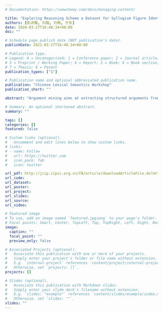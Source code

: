 ```yaml
---
# Documentation: https://wowchemy.com/docs/managing-content/

title: "Exploring Reasoning Scheme a Dataset for Syllogism Figure Identification"
authors: [彭诗雅, 刘璐, 刘畅, 于东]
date: 2020-03-27T16:48:34+08:00
doi: ""

# Schedule page publish date (NOT publication's date).
publishDate: 2021-03-27T16:48:34+08:00

# Publication type.
# Legend: 0 = Uncategorized; 1 = Conference paper; 2 = Journal article;
# 3 = Preprint / Working Paper; 4 = Report; 5 = Book; 6 = Book section;
# 7 = Thesis; 8 = Patent
publication_types: ["1"]

# Publication name and optional abbreviated publication name.
publication: "Chinese Lexical Semantics Workshop"
publication_short: ""

abstract: "Argument mining aims at extracting structured arguments from texts, in which field argument scheme and its structure are both studied. Syllogism is a traditional argument scheme and its figure is a classical logical property. Existing research has not yet investigated on the syllogism figure, here we bridge this gap by presenting a study on automatic identification of syllogism figure. We propose a novel dataset of 8.6k syllogisms with labeled figure, and carry out the identification task using both supervised and weakly-supervised approaches. Experimental results show both approaches are sufficient."

# Summary. An optional shortened abstract.
summary: ""

tags: []
categories: []
featured: false

# Custom links (optional).
#   Uncomment and edit lines below to show custom links.
# links:
# - name: Follow
#   url: https://twitter.com
#   icon_pack: fab
#   icon: twitter

url_pdf: http://jcip.cipsc.org.cn/CN/article/downloadArticleFile.do?attachType=PDF&id=3085
url_code:
url_dataset:
url_poster:
url_project:
url_slides:
url_source:
url_video:

# Featured image
# To use, add an image named `featured.jpg/png` to your page's folder. 
# Focal points: Smart, Center, TopLeft, Top, TopRight, Left, Right, BottomLeft, Bottom, BottomRight.
image:
  caption: ""
  focal_point: ""
  preview_only: false

# Associated Projects (optional).
#   Associate this publication with one or more of your projects.
#   Simply enter your project's folder or file name without extension.
#   E.g. `internal-project` references `content/project/internal-project/index.md`.
#   Otherwise, set `projects: []`.
projects: []

# Slides (optional).
#   Associate this publication with Markdown slides.
#   Simply enter your slide deck's filename without extension.
#   E.g. `slides: "example"` references `content/slides/example/index.md`.
#   Otherwise, set `slides: ""`.
slides: ""
---
```

